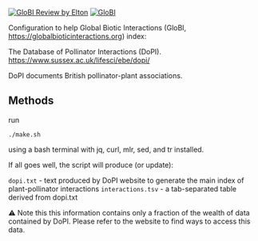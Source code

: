 [![GloBI Review by Elton](../../actions/workflows/review.yml/badge.svg)](../../actions/workflows/review.yml) [![GloBI](https://api.globalbioticinteractions.org/interaction.svg?accordingTo=globi:globalbioticinteractions/dopi)](https://globalbioticinteractions.org/?accordingTo=globi:globalbioticinteractions/dopi) 

Configuration to help Global Biotic Interactions (GloBI, https://globalbioticinteractions.org) index:

The Database of Pollinator Interactions (DoPI). https://www.sussex.ac.uk/lifesci/ebe/dopi/ 

DoPI documents British pollinator-plant associations. 

## Methods

run 

```
./make.sh
```

using a bash terminal with jq, curl, mlr, sed, and tr installed.

If all goes well, the script will produce (or update):

```dopi.txt``` - text produced by DoPI website to generate the main index of plant-pollinator interactions
```interactions.tsv``` - a tab-separated table derived from dopi.txt 

:warning: Note this this information contains only a fraction of the wealth of data contained by DoPI. Please refer to the website to find ways to access this data. 
